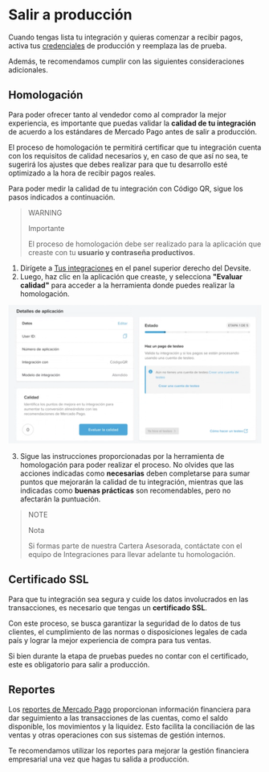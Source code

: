 # Salir a producción

Cuando tengas lista tu integración y quieras comenzar a recibir pagos, activa tus [credenciales](/developers/es/docs/qr-code/additional-content/your-integrations/credentials) de producción y reemplaza las de prueba.

Además, te recomendamos cumplir con las siguientes consideraciones adicionales.

## Homologación

Para poder ofrecer tanto al vendedor como al comprador la mejor experiencia, es importante que puedas validar la **calidad de tu integración** de acuerdo a los estándares de Mercado Pago antes de salir a producción.

El proceso de homologación te permitirá certificar que tu integración cuenta con los requisitos de calidad necesarios y, en caso de que así no sea, te sugerirá los ajustes que debes realizar para que tu desarrollo esté optimizado a la hora de recibir pagos reales. 

Para poder medir la calidad de tu integración con Código QR, sigue los pasos indicados a continuación.

> WARNING
>
> Importante
> 
> El proceso de homologación debe ser realizado para la aplicación que creaste con tu **usuario y contraseña productivos**.

1. Dirígete a [Tus integraciones](https://www.mercadopago[FAKER][URL][DOMAIN]/developers/panel/app) en el panel superior derecho del Devsite. 
2. Luego, haz clic en la aplicación que creaste, y selecciona **"Evaluar calidad"** para acceder a la herramienta donde puedes realizar la homologación. 

![Detalles de aplicación dentro del Panel del Desarrollador](/images/qr/homologacion-qr-es.png)

3. Sigue las instrucciones proporcionadas por la herramienta de homologación para poder realizar el proceso. No olvides que las acciones indicadas como **necesarias** deben completarse para sumar puntos que mejorarán la calidad de tu integración, mientras que las indicadas como **buenas prácticas** son recomendables, pero no afectarán la puntuación.

> NOTE
>
> Nota
> 
> Si formas parte de nuestra Cartera Asesorada, contáctate con el equipo de Integraciones para llevar adelante tu homologación.

## Certificado SSL

Para que tu integración sea segura y cuide los datos involucrados en las transacciones, es necesario que tengas un **certificado SSL**. 

Con este proceso, se busca garantizar la seguridad de lo datos de tus clientes, el cumplimiento de las normas o disposiciones legales de cada país y lograr la mejor experiencia de compra para tus ventas. 

Si bien durante la etapa de pruebas puedes no contar con el certificado, este es obligatorio para salir a producción.

## Reportes

Los [reportes de Mercado Pago](/developers/es/docs/qr-code/additional-content/reports/introduction) proporcionan información financiera para dar seguimiento a las transacciones de las cuentas, como el saldo disponible, los movimientos y la liquidez. Esto facilita la conciliación de las ventas y otras operaciones con sus sistemas de gestión internos.

Te recomendamos utilizar los reportes para mejorar la gestión financiera empresarial una vez que hagas tu salida a producción.
